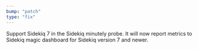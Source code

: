 ```yaml
---
bump: "patch"
type: "fix"
---
```


Support Sidekiq 7 in the Sidekiq minutely probe. It will now report metrics to Sidekiq magic dashboard for Sidekiq version 7 and newer.
